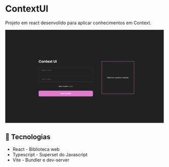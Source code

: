 # ContextUI
Projeto em react desenvolido para aplicar conhecimentos em Context.

![Screenshot](./src/assets/imgs/preview.png)

## 🚀 Tecnologias
- React - Biblioteca web
- Typescript - Superset do Javascript
- Vite - Bundler e dev-server